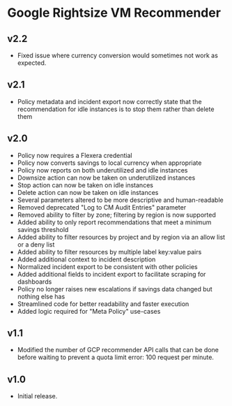 # Google Rightsize VM Recommender

## v2.2

- Fixed issue where currency conversion would sometimes not work as expected.

## v2.1

- Policy metadata and incident export now correctly state that the recommendation for idle instances is to stop them rather than delete them

## v2.0

- Policy now requires a Flexera credential
- Policy now converts savings to local currency when appropriate
- Policy now reports on both underutilized and idle instances
- Downsize action can now be taken on underutilized instances
- Stop action can now be taken on idle instances
- Delete action can now be taken on idle instances
- Several parameters altered to be more descriptive and human-readable
- Removed deprecated "Log to CM Audit Entries" parameter
- Removed ability to filter by zone; filtering by region is now supported
- Added ability to only report recommendations that meet a minimum savings threshold
- Added ability to filter resources by project and by region via an allow list or a deny list
- Added ability to filter resources by multiple label key:value pairs
- Added additional context to incident description
- Normalized incident export to be consistent with other policies
- Added additional fields to incident export to facilitate scraping for dashboards
- Policy no longer raises new escalations if savings data changed but nothing else has
- Streamlined code for better readability and faster execution
- Added logic required for "Meta Policy" use-cases

## v1.1

- Modified the number of GCP recommender API calls that can be done before waiting to prevent a quota limit error: 100 request per minute.

## v1.0

- Initial release.
